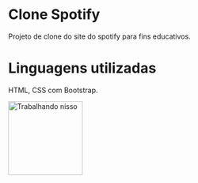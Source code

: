 # Clone Spotify
Projeto de clone do site do spotify para fins educativos.

# Linguagens utilizadas
HTML, CSS com Bootstrap.

<img height="150em" src="https://media.giphy.com/media/aZfCwyj5FdxfvOXCjw/giphy.gif" alt="Trabalhando nisso" />
